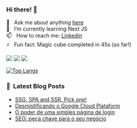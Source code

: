 ### Hi there! 👋


💬 &nbsp; Ask me about anything [here](https://github.com/cassiorsfreitas/cassiorsfreitas/issues) <br>
🌱 &nbsp; I’m currently learning Next JS <br>
📫 &nbsp; How to reach me: [Linkedin](https://www.linkedin.com/in/cassiorsfreitas/) <br>
⚡  &nbsp; Fun fact: Magic cube completed in 45s (so far!) <br>

![](https://komarev.com/ghpvc/?username=cassiorsfreitas&color=green) ![](https://img.shields.io/badge/code-javascript-informational?style=flat&logo=javascript&logoColor=white&color=2bbc8a) ![](https://img.shields.io/badge/code-java-informational?style=flat&logo=java&logoColor=white&color=2bbc8a)


[![Top Langs](https://github-readme-stats.vercel.app/api/top-langs/?username=cassiorsfreitas&layout=compact)](https://github.com/cassiorsfreitas)

### 📕 &nbsp;Latest Blog Posts

<!-- BLOG:START -->
- [SSG, SPA and SSR. Pick one!](https://cassiorsfreitas.com/ssg-spa-and-ssr-pick-one)
- [Desmistificando o Google Cloud Plataform](https://cassiorsfreitas.com/desmitificando-o-google-cloud-plataform)
- [O poder de uma simples página de login](https://cassiorsfreitas.com/o-poder-de-uma-simples-pagina-de-login)
- [SEO: peça chave para o seu negócio](https://cassiorsfreitas.com/seo-peca-chave-para-o-seu-negocio)
<!-- BLOG:END -->
